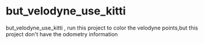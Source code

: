 # but_velodyne_use_kitti
but_velodyne_use_kitti , run this project to color the velodyne points,but this project don't have the odometry information
